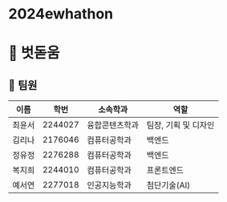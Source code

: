 # 2024ewhathon

# 🌱 벗돋움

## 💚 팀원
| 이름   | 학번    | 소속학과       | 역할           |
|------|-------|------------|--------------|
| 최윤서 | 2244027 | 융합콘텐츠학과    | 팀장, 기획 및 디자인 |
| 김리나 | 2176046 | 컴퓨터공학과     | 백엔드         |
| 정유정 | 2276288 | 컴퓨터공학과     | 백엔드         |
| 복지희 | 2244010 | 컴퓨터공학과     | 프론트엔드      |
| 예서연 | 2277018 | 인공지능학과     | 첨단기술(AI)    |
